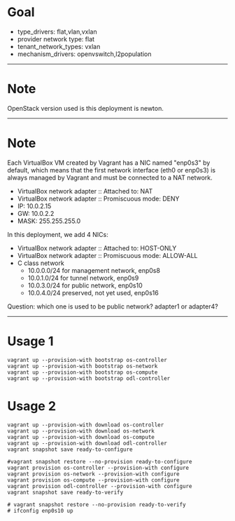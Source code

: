 # Goal

* type_drivers: flat,vlan,vxlan
* provider network type: flat
* tenant_network_types: vxlan
* mechanism_drivers: openvswitch,l2population

---
# Note

OpenStack version used is this deployment is newton.

---

# Note

Each VirtualBox VM created by Vagrant has a NIC named "enp0s3" by default, which means that the first network interface (eth0 or enp0s3) is always managed by Vagrant and must be connected to a NAT network.

* VirtualBox network adapter :: Attached to: NAT
* VirtualBox network adapter :: Promiscuous mode: DENY
* IP: 10.0.2.15
* GW: 10.0.2.2
* MASK: 255.255.255.0

In this deployment, we add 4 NICs:

* VirtualBox network adapter :: Attached to: HOST-ONLY
* VirtualBox network adapter :: Promiscuous mode: ALLOW-ALL
* C class network
  * 10.0.0.0/24 for management network, enp0s8
  * 10.0.1.0/24 for tunnel network, enp0s9
  * 10.0.3.0/24 for public network, enp0s10
  * 10.0.4.0/24 preserved, not yet used, enp0s16

Question: which one is used to be public network? adapter1 or adapter4?

---

# Usage 1

```
vagrant up --provision-with bootstrap os-controller
vagrant up --provision-with bootstrap os-network
vagrant up --provision-with bootstrap os-compute
vagrant up --provision-with bootstrap odl-controller

```

# Usage 2

```
vagrant up --provision-with download os-controller
vagrant up --provision-with download os-network
vagrant up --provision-with download os-compute
vagrant up --provision-with download odl-controller
vagrant snapshot save ready-to-configure

#vagrant snapshot restore --no-provision ready-to-configure
vagrant provision os-controller --provision-with configure
vagrant provision os-network --provision-with configure
vagrant provision os-compute --provision-with configure
vagrant provision odl-controller --provision-with configure
vagrant snapshot save ready-to-verify

# vagrant snapshot restore --no-provision ready-to-verify
# ifconfig enp0s10 up
```

